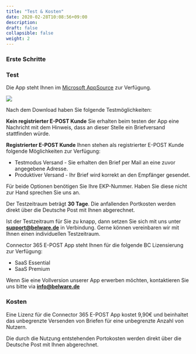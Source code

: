 ```yaml
---
title: "Test & Kosten"
date: 2020-02-28T10:08:56+09:00
description: 
draft: false
collapsible: false
weight: 2
---
```

### Erste Schritte

### Test

Die App steht Ihnen im [Microsoft AppSource](https://appsource.microsoft.com/de-de/product/dynamics-365-business-central/pubid.belwaregmbh2%7Caid.belware_epost%7Cpappid.a36878af-965a-4b9e-93ea-252da599c05d?tab=overview) zur Verfügung.

![](images/apps/epoststore.PNG)

Nach dem Download haben Sie folgende Testmöglichkeiten:

**Kein registrierter E-POST Kunde**
Sie erhalten beim testen der App eine Nachricht mit dem Hinweis, dass an dieser Stelle ein Briefversand stattfinden würde.

**Registrierter E-POST Kunde**
Ihnen stehen als registrierter E-POST Kunde folgende Möglichkeiten zur Verfügung:

- Testmodus Versand - Sie erhalten den Brief per Mail an eine zuvor angegebene Adresse.
- Produktiver Versand - Ihr Brief wird korrekt an den Empfänger gesendet.

Für beide Optionen benötigen Sie Ihre EKP-Nummer. Haben Sie diese nicht zur Hand sprechen Sie uns an.

Der Testzeitraum beträgt **30 Tage**.
Die anfallenden Portkosten werden direkt über die Deutsche Post mit Ihnen abgerechnet.

Ist der Testzeitraum für Sie zu knapp, dann setzen Sie sich mit uns unter **support@belware.de** in Verbindung. Gerne können vereinbaren wir mit Ihnen einen individuellen Testzeitraum. 
 
Connector 365 E-POST App steht Ihnen für die folgende BC Lizensierung zur Verfügung:

- SaaS Essential
- SaaS Premium

Wenn Sie eine Vollversion unserer App erwerben möchten, kontaktieren Sie uns bitte via **info@belware.de**

### Kosten
Eine Lizenz für die Connector 365 E-POST App kostet 9,90€ und beinhaltet das unbegrenzte Versenden von Briefen für eine unbegrenzte Anzahl von Nutzern.

Die durch die Nutzung entstehenden Portokosten werden direkt über die Deutsche Post mit Ihnen abgerechnet.